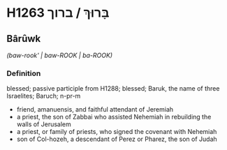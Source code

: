 # H1263 בָּרוּךְ / ברוך

## Bârûwk

_(baw-rook' | baw-ROOK | ba-ROOK)_

### Definition

blessed; passive participle from H1288; blessed; Baruk, the name of three Israelites; Baruch; n-pr-m

- friend, amanuensis, and faithful attendant of Jeremiah
- a priest, the son of Zabbai who assisted Nehemiah in rebuilding the walls of Jerusalem
- a priest, or family of priests, who signed the covenant with Nehemiah
- son of Col-hozeh, a descendant of Perez or Pharez, the son of Judah
